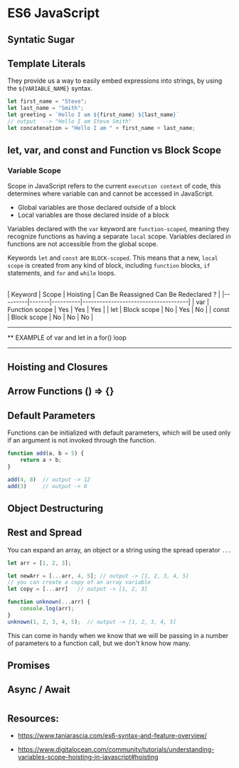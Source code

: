 # ES6 JavaScript 

## Syntatic Sugar

## Template Literals

They provide us a way to easily embed expressions into strings, by using the `${VARIABLE_NAME}` syntax.

```javascript
let first_name = "Steve";
let last_name = "Smith";
let greeting = `Hello I am ${first_name} ${last_name}`
// output  --> "Hello I am Steve Smith"
let concatenation = "Hello I am " + first_name + last_name;
```


## let, var, and const and Function vs Block Scope

### Variable Scope

Scope in JavaScript refers to the current `execution context` of code, this determines where variable can and cannot be accessed in JavaScript.

* Global variables are those declared outside of a block
* Local variables are those declared inside of a block

Variables declared with the `var` keyword are `function-scoped`, meaning they recognize functions as having a separate `local` scope. Variables declared in functions are not accessible from the global scope.


Keywords `let` and `const` are `BLOCK-scoped`. This means that a new, `local scope` is created from any kind of block, including `function` blocks, `if` statements, and `for` and `while` loops.


&nbsp;   
| Keyword | Scope | Hoisting | Can Be Reassigned Can Be Redeclared ? |
|---------|-------|----------|-------------------------------------|
| var | Function scope | Yes | Yes | Yes |
| let | Block scope | No | Yes | No |
| const | Block scope | No | No | No |

********
** EXAMPLE of var and let in a for() loop
********

## Hoisting and Closures

## Arrow Functions () => {}

## Default Parameters

Functions can be initialized with default parameters, which will be used only if an argument is not invoked through the function.

```javascript
function add(a, b = 5) {
    return a + b;
} 

add(4, 8)  // output -> 12
add(3)     // output -> 8
```

## Object Destructuring

## Rest and Spread

You can expand an array, an object or a string using the spread operator `...`

```javascript
let arr = [1, 2, 3]; 

let newArr = [...arr, 4, 5]; // output -> [1, 2, 3, 4, 5]
// you can create a copy of an array variable
let copy = [...arr]   // output -> [1, 2, 3]

function unknown(...arr) {
    console.log(arr);
}
unknown(1, 2, 3, 4, 5);  // output -> [1, 2, 3, 4, 5]
```

This can come in handy when we know that we will be passing in a number of parameters to a function call, but we don't know how many.

## Promises

## Async / Await


#

## Resources:


* https://www.taniarascia.com/es6-syntax-and-feature-overview/

* https://www.digitalocean.com/community/tutorials/understanding-variables-scope-hoisting-in-javascript#hoisting

